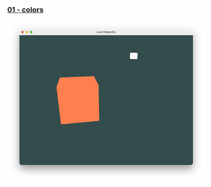 ### [01 - colors](https://github.com/mkillewald/learnOpenGL/tree/main/02%20-%20Lighting/01%20-%20colors)   
![colors](https://github.com/mkillewald/learnOpenGL/blob/main/images/colors.png)
